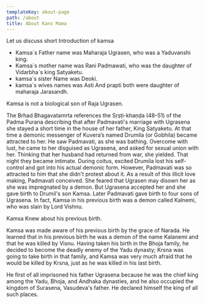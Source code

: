 ```yaml
---
templateKey: about-page
path: /about
title: About Kans Mama
---
```

Let us discuss short Introduction of kamsa

* Kamsa`s Father name was Maharaja Ugrasen, who was a Yaduvanshi king.
* Kamsa\`s mother name was Rani Padmawati, who was the daughter of Vidarbha\`s king Satyaketu.
* kamsa`s sister Name was Deoki.
* kamsa`s wives names was Asti And prapti both were daughter of maharaja Jarasandh.

Kamsa is not a biological son of Raja Ugrasen.

The Brhad Bhagavatamrta references the Sṛṣṭi-khaṇḍa (48–51) of the Padma Purana describing that after Padmavati's marriage with Ugrasena she stayed a short time in the house of her father, King Satyaketu. At that time a demonic messenger of Kuvera’s named Drumila (or Gobhila) became attracted to her. He saw Padmavati, as she was bathing. Overcome with lust, he came to her disguised as Ugrasena, and asked for sexual union with her. Thinking that her husband had returned from war, she yielded. That night they became intimate. During coitus, excited Drumila lost his self-control and got into his actual demonic form. However, Padmavati was so attracted to him that she didn't protest about it. As a result of this illicit love making, Padmavati conceived. She feared that Ugrasen may disown her as she was impregnated by a demon. But Ugrasena accepted her and she gave birth to Drumil's son Kamsa. Later Padmavati gave birth to four sons of Ugrasena. In fact, Kamsa in his previous birth was a demon called Kalnemi, who was slain by Lord Vishnu.

Kamsa Knew about his previous birth.

Kamsa was made aware of his previous birth by the grace of Narada. He learned that in his previous birth he was a demon of the name Kalanemi and that he was killed by Visnu. Having taken his birth in the Bhoja family, he decided to become the deadly enemy of the Yadu dynasty; Krsna was going to take birth in that family, and Kamsa was very much afraid that he would be killed by Krsna, just as he was killed in his last birth.

He first of all imprisoned his father Ugrasena because he was the chief king among the Yadu, Bhoja, and Andhaka dynasties, and he also occupied the kingdom of Surasena, Vasudeva's father. He declared himself the king of all such places.